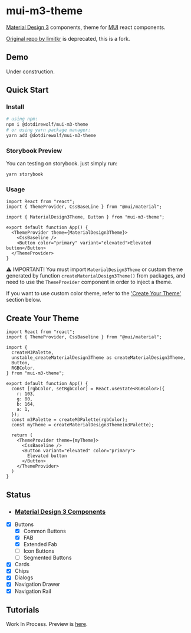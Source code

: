 # mui-m3-theme
[Material Design 3](https://m3.material.io/) components, theme for [MUI](https://github.com/mui-org/material-ui) react components.

[Original repo by limitkr](https://github.com/limitkr/mui-m3-theme) is deprecated, this is a fork.

## Demo

Under construction.

## Quick Start

### Install
```bash
# using npm:
npm i @dotdirewolf/mui-m3-theme
# or using yarn package manager:
yarn add @dotdirewolf/mui-m3-theme
```

### Storybook Preview
You can testing on storybook. just simply run:
```bash
yarn storybook
```

### Usage
```tsx
import React from "react";
import { ThemeProvider, CssBaseLine } from "@mui/material";

import { MaterialDesign3Theme, Button } from "mui-m3-theme";

export default function App() {
  <ThemeProvider theme={MaterialDesign3Theme}>
    <CssBaseline />
    <Button color="primary" variant="elevated">Elevated button</Button>
  </ThemeProvider>
}
```
⚠️ IMPORTANT! You must import `MaterialDesign3Theme` or custom theme generated by function `createMaterialDesign3Theme()` from packages, and need to use the `ThemeProvider` component in order to inject a theme.

If you want to use custom color theme, refer to the ['Create Your Theme'](#create-your-theme) section below.

## Create Your Theme

```tsx
import React from "react";
import { ThemeProvider, CssBaseline } from "@mui/material";

import {
  createM3Palette,
  unstable_createMaterialDesign3Theme as createMaterialDesign3Theme,
  Button,
  RGBColor,
} from "mui-m3-theme";

export default function App() {
  const [rgbColor, setRgbColor] = React.useState<RGBColor>({
    r: 103,
    g: 80,
    b: 164,
    a: 1,
  });
  const m3Palette = createM3Palette(rgbColor);
  const myTheme = createMaterialDesign3Theme(m3Palette);

  return (
    <ThemeProvider theme={myTheme}>
      <CssBaseline />
      <Button variant="elevated" color="primary">
        Elevated button
      </Button>
    </ThemeProvider>
  )
}
```

## Status
- ### [Material Design 3 Components](https://m3.material.io/components/all-buttons)

- [x] Buttons
  - [x] Common Buttons
  - [x] FAB
  - [x] Extended Fab
  - [ ] Icon Buttons
  - [ ] Segmented Buttons
- [x] Cards
- [x] Chips
- [x] Dialogs
- [x] Navigation Drawer
- [x] Navigation Rail

## Tutorials

Work In Process. Preview is [here](https://github.com/feightwywx/mui-m3-theme/wiki/Tutorials).
